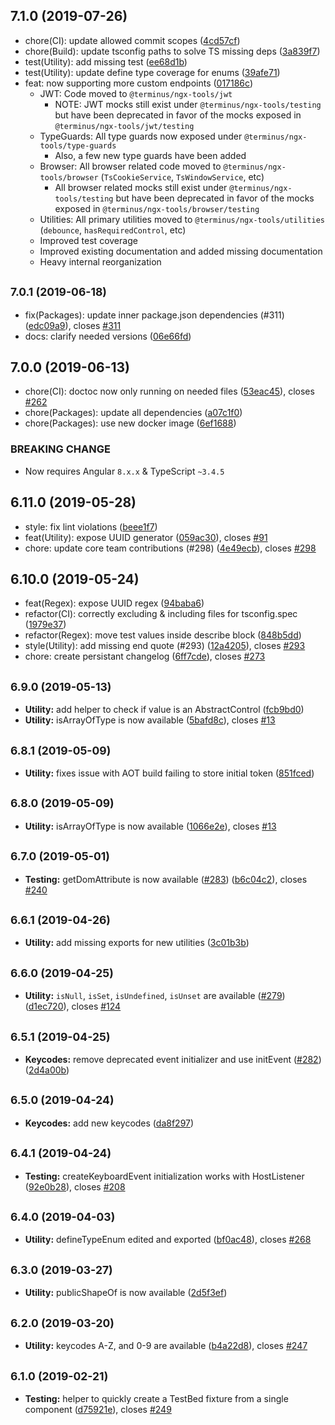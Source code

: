 ## 7.1.0 (2019-07-26)

* chore(CI): update allowed commit scopes ([4cd57cf](https://github.com/GetTerminus/ngx-tools/commit/4cd57cf))
* chore(Build): update tsconfig paths to solve TS missing deps ([3a839f7](https://github.com/GetTerminus/ngx-tools/commit/3a839f7))
* test(Utility): add missing test ([ee68d1b](https://github.com/GetTerminus/ngx-tools/commit/ee68d1b))
* test(Utility): update define type coverage for enums ([39afe71](https://github.com/GetTerminus/ngx-tools/commit/39afe71))
* feat: now supporting more custom endpoints ([017186c](https://github.com/GetTerminus/ngx-tools/commit/017186c))
  - JWT: Code moved to `@terminus/ngx-tools/jwt`
     - NOTE: JWT mocks still exist under `@terminus/ngx-tools/testing` but have been deprecated in favor of the mocks exposed in `@terminus/ngx-tools/jwt/testing`
  - TypeGuards: All type guards now exposed under `@terminus/ngx-tools/type-guards`
     - Also, a few new type guards have been added
  - Browser: All browser related code moved to `@terminus/ngx-tools/browser` (`TsCookieService`, `TsWindowService`, etc)
     - All browser related mocks still exist under `@terminus/ngx-tools/testing` but have been deprecated in favor of the mocks exposed in `@terminus/ngx-tools/browser/testing`
  - Utilities: All primary utilities moved to `@terminus/ngx-tools/utilities` (`debounce`, `hasRequiredControl`, etc)
  - Improved test coverage
  - Improved existing documentation and added missing documentation
  - Heavy internal reorganization

## <small>7.0.1 (2019-06-18)</small>

* fix(Packages): update inner package.json dependencies (#311) ([edc09a9](https://github.com/GetTerminus/ngx-tools/commit/edc09a9)), closes [#311](https://github.com/GetTerminus/ngx-tools/issues/311)
* docs: clarify needed versions ([06e66fd](https://github.com/GetTerminus/ngx-tools/commit/06e66fd))

## 7.0.0 (2019-06-13)

* chore(CI): doctoc now only running on needed files ([53eac45](https://github.com/GetTerminus/ngx-tools/commit/53eac45)), closes [#262](https://github.com/GetTerminus/ngx-tools/issues/262)
* chore(Packages): update all dependencies ([a07c1f0](https://github.com/GetTerminus/ngx-tools/commit/a07c1f0))
* chore(Packages): use new docker image ([6ef1688](https://github.com/GetTerminus/ngx-tools/commit/6ef1688))


### BREAKING CHANGE

* Now requires Angular `8.x.x` & TypeScript `~3.4.5`

## 6.11.0 (2019-05-28)

* style: fix lint violations ([beee1f7](https://github.com/GetTerminus/ngx-tools/commit/beee1f7))
* feat(Utility): expose UUID generator ([059ac30](https://github.com/GetTerminus/ngx-tools/commit/059ac30)), closes [#91](https://github.com/GetTerminus/ngx-tools/issues/91)
* chore: update core team contributions (#298) ([4e49ecb](https://github.com/GetTerminus/ngx-tools/commit/4e49ecb)), closes [#298](https://github.com/GetTerminus/ngx-tools/issues/298)

## 6.10.0 (2019-05-24)

* feat(Regex): expose UUID regex ([94baba6](https://github.com/GetTerminus/ngx-tools/commit/94baba6))
* refactor(CI): correctly excluding & including files for tsconfig.spec ([1979e37](https://github.com/GetTerminus/ngx-tools/commit/1979e37))
* refactor(Regex): move test values inside describe block ([848b5dd](https://github.com/GetTerminus/ngx-tools/commit/848b5dd))
* style(Utility): add missing end quote (#293) ([12a4205](https://github.com/GetTerminus/ngx-tools/commit/12a4205)), closes [#293](https://github.com/GetTerminus/ngx-tools/issues/293)
* chore: create persistant changelog ([6ff7cde](https://github.com/GetTerminus/ngx-tools/commit/6ff7cde)), closes [#273](https://github.com/GetTerminus/ngx-tools/issues/273)

## <small>6.9.0 (2019-05-13)</small>

* **Utility:** add helper to check if value is an AbstractControl ([fcb9bd0](https://github.com/GetTerminus/ngx-tools/commit/fcb9bd0))
* **Utility:** isArrayOfType is now available ([5bafd8c](https://github.com/GetTerminus/ngx-tools/commit/5bafd8c)), closes [#13](https://github.com/GetTerminus/ngx-tools/issues/13)


## <small>6.8.1 (2019-05-09)</small>

* **Utility:** fixes issue with AOT build failing to store initial token ([851fced](https://github.com/GetTerminus/ngx-tools/commit/851fced))

## <small>6.8.0 (2019-05-09)</small>

* **Utility:** isArrayOfType is now available ([1066e2e](https://github.com/GetTerminus/ngx-tools/commit/1066e2e)), closes [#13](https://github.com/GetTerminus/ngx-tools/issues/13)

## <small>6.7.0 (2019-05-01)</small>

* **Testing:** getDomAttribute is now available ([#283](https://github.com/GetTerminus/ngx-tools/issues/283)) ([b6c04c2](https://github.com/GetTerminus/ngx-tools/commit/b6c04c2)), closes [#240](https://github.com/GetTerminus/ngx-tools/issues/240)

## <small>6.6.1 (2019-04-26)</small>

* **Utility:** add missing exports for new utilities ([3c01b3b](https://github.com/GetTerminus/ngx-tools/commit/3c01b3b))

## <small>6.6.0 (2019-04-25)</small>

* **Utility:** `isNull`, `isSet`, `isUndefined`, `isUnset` are available ([#279](https://github.com/GetTerminus/ngx-tools/issues/279)) ([d1ec720](https://github.com/GetTerminus/ngx-tools/commit/d1ec720)), closes [#124](https://github.com/GetTerminus/ngx-tools/issues/124)

## <small>6.5.1 (2019-04-25)</small>

* **Keycodes:** remove deprecated event initializer and use initEvent ([#282](https://github.com/GetTerminus/ngx-tools/issues/282)) ([2d4a00b](https://github.com/GetTerminus/ngx-tools/commit/2d4a00b))

## <small>6.5.0 (2019-04-24)</small>

* **Keycodes:** add new keycodes ([da8f297](https://github.com/GetTerminus/ngx-tools/commit/da8f297))

## <small>6.4.1 (2019-04-24)</small>

* **Testing:** createKeyboardEvent initialization works with HostListener ([92e0b28](https://github.com/GetTerminus/ngx-tools/commit/92e0b28)), closes [#208](https://github.com/GetTerminus/ngx-tools/issues/208)

## <small>6.4.0 (2019-04-03)</small>

* **Utility:** defineTypeEnum edited and exported ([bf0ac48](https://github.com/GetTerminus/ngx-tools/commit/bf0ac48)), closes [#268](https://github.com/GetTerminus/ngx-tools/issues/268)

## <small>6.3.0 (2019-03-27)</small>

* **Utility:** publicShapeOf is now available ([2d5f3ef](https://github.com/GetTerminus/ngx-tools/commit/2d5f3ef))

## <small>6.2.0 (2019-03-20)</small>

* **Utility:** keycodes A-Z, and 0-9 are available ([b4a22d8](https://github.com/GetTerminus/ngx-tools/commit/b4a22d8)), closes [#247](https://github.com/GetTerminus/ngx-tools/issues/247)

## <small>6.1.0 (2019-02-21)</small>

* **Testing:** helper to quickly create a TestBed fixture from a single component ([d75921e](https://github.com/GetTerminus/ngx-tools/commit/d75921e)), closes [#249](https://github.com/GetTerminus/ngx-tools/issues/249)
